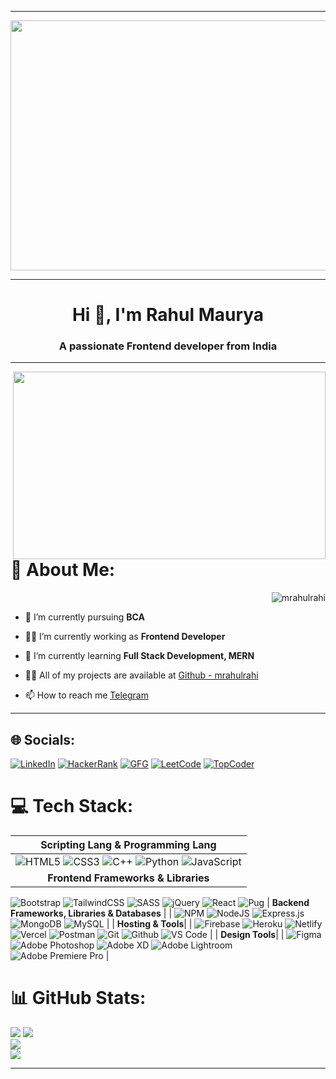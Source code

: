<hr>

<img src="https://camo.githubusercontent.com/c1dcb74cc1c1835b1d716f5051499a2814c683c806b15f04b0eba492863703e9/68747470733a2f2f63646e2e6472696262626c652e636f6d2f75736572732f3733303730332f73637265656e73686f74732f363538313234332f6176656e746f2e676966" height="400" width="1000" />

<hr>

<h1 align="center">Hi 👋, I'm Rahul Maurya</h1>

<h3 align="center">A passionate Frontend developer from India</h3>

<hr>

<img align="right" src="https://camo.githubusercontent.com/cae12fddd9d6982901d82580bdf321d81fb299141098ca1c2d4891870827bf17/68747470733a2f2f6d69726f2e6d656469756d2e636f6d2f6d61782f313336302f302a37513379765349765f7430696f4a2d5a2e676966" height="300" width="500" />



# 💫 About Me:

<p align="right"> <img src="https://komarev.com/ghpvc/?username=mrahulrahi&theme=dark&label=Profile%20views&color=0e75b6&style=flat" alt="mrahulrahi" /> </p>

- 🔭 I’m currently pursuing **BCA**

- 👨‍💼 I’m currently working as **Frontend Developer**

- 🌱 I’m currently learning **Full Stack Development, MERN**

- 👨‍💻 All of my projects are available at [Github - mrahulrahi](https://mrahulrahi.github.io/mrahulrahi)

- 📫 How to reach me [Telegram](https://t.me/mrahulrahi)

<hr>

## 🌐 Socials:

[![LinkedIn](https://img.shields.io/badge/LinkedIn-%230077B5.svg?style=for-the-badge&logo=linkedin&logoColor=white)](https://linkedin.com/in/mrahulrahi)
[![HackerRank](https://img.shields.io/badge/HackerRank-00EA64.svg?style=for-the-badge&logo=hackerrank&logoColor=white)](https://www.hackerrank.com/mrahulrahi)
[![GFG](https://img.shields.io/badge/GFG-2F8D46.svg?style=for-the-badge&logo=geeksforgeeks&logoColor=white)](https://auth.geeksforgeeks.org/user/mrahulrahi)
[![LeetCode](https://img.shields.io/badge/LeetCode-FFA116.svg?style=for-the-badge&logo=leetcode&logoColor=white)](https://www.leetcode.com/mrahulrahi)
[![TopCoder](https://img.shields.io/badge/TopCoder-000000.svg?style=for-the-badge&logo=topcoder&logoColor=white)](https://www.topcoder.com/members/mrahulrahi)

# 💻 Tech Stack:

| Scripting Lang & Programming Lang |
| :---: |
| ![HTML5](https://img.shields.io/badge/html5-%23E34F26.svg?style=for-the-badge&logo=html5&logoColor=white) ![CSS3](https://img.shields.io/badge/css3-%231572B6.svg?style=for-the-badge&logo=css3&logoColor=white) ![C++](https://img.shields.io/badge/c++-%23239120.svg?style=for-the-badge&logo=cplusplus&logoColor=white) ![Python](https://img.shields.io/badge/python-3670A0?style=for-the-badge&logo=python&logoColor=ffdd54) ![JavaScript](https://img.shields.io/badge/javascript-%23323330.svg?style=for-the-badge&logo=javascript&logoColor=%23F7DF1E)
| **Frontend Frameworks & Libraries** |
![Bootstrap](https://img.shields.io/badge/bootstrap-%23563D7C.svg?style=for-the-badge&logo=bootstrap&logoColor=white) ![TailwindCSS](https://img.shields.io/badge/tailwindcss-%2338B2AC.svg?style=for-the-badge&logo=tailwind-css&logoColor=white) ![SASS](https://img.shields.io/badge/SASS-hotpink.svg?style=for-the-badge&logo=SASS&logoColor=white) ![jQuery](https://img.shields.io/badge/jquery-%230769AD.svg?style=for-the-badge&logo=jquery&logoColor=white) ![React](https://img.shields.io/badge/react-%2320232a.svg?style=for-the-badge&logo=react&logoColor=%2361DAFB) ![Pug](https://img.shields.io/badge/Pug-FFF?style=for-the-badge&logo=pug&logoColor=A86454)
| **Backend Frameworks, Libraries & Databases** |
| ![NPM](https://img.shields.io/badge/NPM-%23000000.svg?style=for-the-badge&logo=npm&logoColor=white) ![NodeJS](https://img.shields.io/badge/node.js-6DA55F?style=for-the-badge&logo=node.js&logoColor=white) ![Express.js](https://img.shields.io/badge/express.js-%23404d59.svg?style=for-the-badge&logo=express&logoColor=%2361DAFB) ![MongoDB](https://img.shields.io/badge/MongoDB-%234ea94b.svg?style=for-the-badge&logo=mongodb&logoColor=white) ![MySQL](https://img.shields.io/badge/mysql-%2300f.svg?style=for-the-badge&logo=mysql&logoColor=white) |
| **Hosting & Tools**|
| ![Firebase](https://img.shields.io/badge/firebase-%23039BE5.svg?style=for-the-badge&logo=firebase) ![Heroku](https://img.shields.io/badge/heroku-%23430098.svg?style=for-the-badge&logo=heroku&logoColor=white) ![Netlify](https://img.shields.io/badge/netlify-%23000000.svg?style=for-the-badge&logo=netlify&logoColor=#00C7B7) ![Vercel](https://img.shields.io/badge/vercel-%23000000.svg?style=for-the-badge&logo=vercel&logoColor=white) ![Postman](https://img.shields.io/badge/Postman-FF6C37?style=for-the-badge&logo=postman&logoColor=white) ![Git](https://img.shields.io/badge/Git-000000?style=for-the-badge&logo=git&logoColor=white) ![Github](https://img.shields.io/badge/Github-000000?style=for-the-badge&logo=github&logoColor=white) ![VS Code](https://img.shields.io/badge/Visual_Studio_Code-0078D4?style=for-the-badge&logo=visual%20studio%20code&logoColor=white) |
| **Design Tools**|
| ![Figma](https://img.shields.io/badge/figma-%23F24E1E.svg?style=for-the-badge&logo=figma&logoColor=white) ![Adobe Photoshop](https://img.shields.io/badge/adobephotoshop-%2331A8FF.svg?style=for-the-badge&logo=adobephotoshop&logoColor=white) ![Adobe XD](https://img.shields.io/badge/Adobe%20XD-470137?style=for-the-badge&logo=Adobe%20XD&logoColor=#FF61F6) ![Adobe Lightroom](https://img.shields.io/badge/Adobe%20Lightroom-31A8FF.svg?style=for-the-badge&logo=Adobe%20Lightroom&logoColor=white) ![Adobe Premiere Pro](https://img.shields.io/badge/Adobe%20Premiere%20Pro-9999FF.svg?style=for-the-badge&logo=Adobe%20Premiere%20Pro&logoColor=white) |

# 📊 GitHub Stats:

![](https://github-readme-stats.vercel.app/api?username=mrahulrahi&theme=dark&hide_border=false&include_all_commits=false&count_private=false)
![](https://github-readme-stats.vercel.app/api/top-langs/?username=mrahulrahi&theme=dark&hide_border=false&include_all_commits=false&count_private=false&layout=compact)
<br/>
![](https://github-readme-streak-stats.herokuapp.com/?user=mrahulrahi&theme=dark&hide_border=false)<br/>
![](https://github-readme-activity-graph.vercel.app/graph?username=mrahulrahi&theme=dark&hide_border=false&include_all_commits=false&count_private=false&layout=compact)

<hr>
